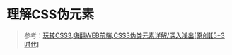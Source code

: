 # 理解CSS伪元素


> 参考：[玩转CSS3,嗨翻WEB前端,CSS3伪类元素详解/深入浅出[原创][5+3时代]](https://www.cnblogs.com/toutou/p/4503470.html)
